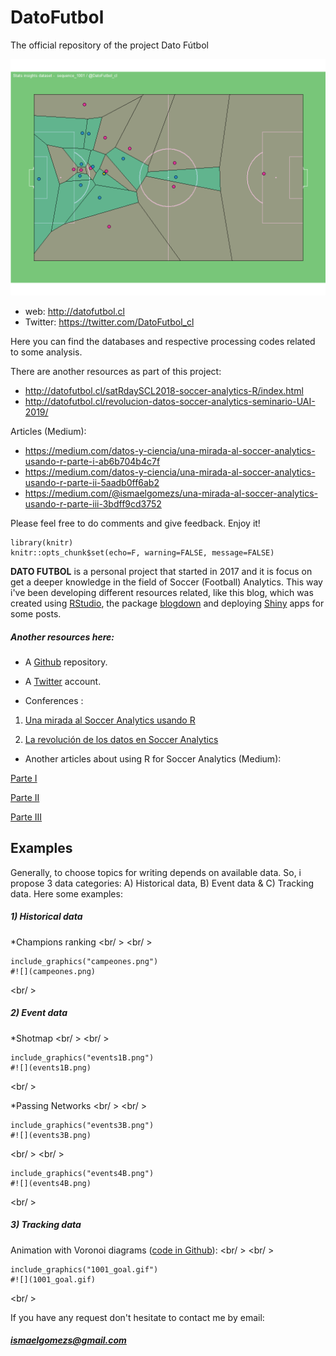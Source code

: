 # DatoFutbol
The official repository of the project Dato Fútbol

![](1001_goal.gif)

* web: http://datofutbol.cl 
* Twitter: https://twitter.com/DatoFutbol_cl


Here you can find the databases and respective processing codes related to some analysis.

There are another resources as part of this project:

* http://datofutbol.cl/satRdaySCL2018-soccer-analytics-R/index.html
* http://datofutbol.cl/revolucion-datos-soccer-analytics-seminario-UAI-2019/

Articles (Medium):

* https://medium.com/datos-y-ciencia/una-mirada-al-soccer-analytics-usando-r-parte-i-ab6b704b4c7f
* https://medium.com/datos-y-ciencia/una-mirada-al-soccer-analytics-usando-r-parte-ii-5aadb0ff6ab2
* https://medium.com/@ismaelgomezs/una-mirada-al-soccer-analytics-usando-r-parte-iii-3bdff9cd3752

Please feel free to do comments and give feedback.
Enjoy it!



```{r global_options, include=FALSE}
library(knitr)
knitr::opts_chunk$set(echo=F, warning=FALSE, message=FALSE)
```

**DATO FUTBOL** is a personal project that started in 2017 and it is focus on get a deeper knowledge in the field of Soccer (Football) Analytics. This way i've been developing different resources related, like this blog, which was created using [RStudio](https://www.rstudio.com), the package [blogdown](https://github.com/rstudio/blogdown) and deploying [Shiny](http://shiny.rstudio.com) apps for some posts.

##### Another resources here:

* A [Github](https://github.com/Bustami/DatoFutbol) repository.

* A [Twitter](https://twitter.com/DatoFutbol_cl) account.

* Conferences :

1) [Una mirada al Soccer Analytics usando R](http://datofutbol.cl/satRdaySCL2018-soccer-analytics-R/index.html)

2) [La revolución de los datos en Soccer Analytics](http://datofutbol.cl/revolucion-datos-soccer-analytics-seminario-UAI-2019/)

* Another articles about using R for Soccer Analytics (Medium):

[Parte I](https://medium.com/datos-y-ciencia/una-mirada-al-soccer-analytics-usando-r-parte-i-ab6b704b4c7f)

[Parte II](https://medium.com/datos-y-ciencia/una-mirada-al-soccer-analytics-usando-r-parte-ii-5aadb0ff6ab2)

[Parte III](https://medium.com/@ismaelgomezs/una-mirada-al-soccer-analytics-usando-r-parte-iii-3bdff9cd3752)

## Examples

Generally, to choose topics for writing depends on available data. So, i propose 3 data categories: A) Historical data, B) Event data & C) Tracking data. Here some examples:

##### 1) Historical data

*Champions ranking
<br/ >
<br/ >
```{r c1, out.width = "500px"}
include_graphics("campeones.png")
#![](campeones.png)
```
<br/ >


##### 2) Event data

*Shotmap
<br/ >
<br/ >
```{r c2, out.width = "500px"}
include_graphics("events1B.png")
#![](events1B.png)
```
<br/ >


*Passing Networks
<br/ >
<br/ >
```{r c3, out.width = "500px"}
include_graphics("events3B.png")
#![](events3B.png)
```
<br/ >
<br/ >
```{r c4, out.width = "500px"}
include_graphics("events4B.png")
#![](events4B.png)
```
<br/ >


##### 3) Tracking data

Animation with Voronoi diagrams ([code in Github](https://github.com/Bustami/DatoFutbol/tree/master/TrackingDataTest)):
<br/ >
<br/ >
```{r c5, out.width = "500px"}
include_graphics("1001_goal.gif")
#![](1001_goal.gif)
```
<br/ >

If you have any request don't hesitate to contact me by email:

##### ismaelgomezs@gmail.com
